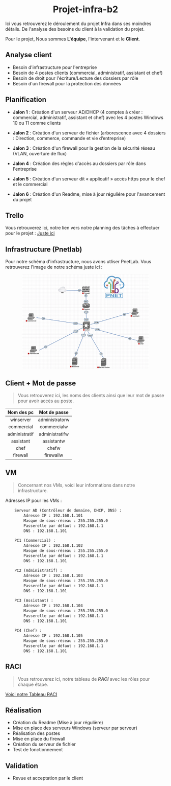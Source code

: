 <h1 align="center" text-center>Projet-infra-b2</h1>

Ici vous retrouverez le déroulement du projet Infra dans ses moindres détails.
De l'analyse des besoins du client à la validation du projet.

Pour le projet, Nous sommes **L'équipe**, l'intervenant et le **Client**.

## Analyse client

- Besoin d'infrastructure pour l'entreprise
- Besoin de 4 postes clients (commercial, administratif, assistant et chef)
- Besoin de droit pour l'écriture/Lecture des dossiers par rôle
- Besoin d'un firewall pour la protection des données

## Planification

- **Jalon 1** : Création d'un serveur AD/DHCP (4 comptes à créer : commercial, administratif, assistant et chef) avec les 4 postes Windows 10 ou 11 comme clients

- **Jalon 2** : Création d'un serveur de fichier (arborescence avec 4 dossiers : Direction, commerce, commande et vie d’entreprise)


- **Jalon 3** : Création d'un firewall pour la gestion de la sécurité réseau (VLAN, ouverture de flux)

- **Jalon 4** : Création des régles d'accès au dossiers par rôle dans l'entreprise

- **Jalon 5** : Création d'un serveur dit « applicatif » accès https pour le chef et le commercial

- **Jalon 6** : Création d'un Readme, mise à jour réguliére pour l'avancement du projet 

## Trello

Vous retrouverez ici, notre lien vers notre planning des tâches à effectuer pour le projet :
[Juste ici](https://trello.com/b/FjyDZ8vH)

## Infrastructure (Pnetlab)

Pour notre schéma d'infrastructure, nous avons utliser PnetLab. Vous retrouverez l'image de notre schéma juste ici :

<p align="center">
<img src="infrastructure.png" alt="drawing" style="width:400px"/>
</p>

## Client + Mot de passe

> Vous retrouverez ici, les noms des clients ainsi que leur mot de passe pour avoir accès au poste.

| Nom des pc | Mot de passe |
| :-----:| :-----------: |
| winserver | administratorw |
| commercial | commercialw |
| administratif | administratifw |
| assistant | assistantw |
| chef | chefw |
| firewall | firewallw |

## VM

> Concernant nos VMs, voici leur informations dans notre infrastructure.

Adresses IP pour les VMs :
```
    Serveur AD (Contrôleur de domaine, DHCP, DNS) :
        Adresse IP : 192.168.1.101
        Masque de sous-réseau : 255.255.255.0
        Passerelle par défaut : 192.168.1.1
        DNS : 192.168.1.101
```
```
    PC1 (Commercial) :
        Adresse IP : 192.168.1.102
        Masque de sous-réseau : 255.255.255.0
        Passerelle par défaut : 192.168.1.1
        DNS : 192.168.1.101
```
```
    PC2 (Administratif) :
        Adresse IP : 192.168.1.103
        Masque de sous-réseau : 255.255.255.0
        Passerelle par défaut : 192.168.1.1
        DNS : 192.168.1.101
```
```
    PC3 (Assistant) :
        Adresse IP : 192.168.1.104
        Masque de sous-réseau : 255.255.255.0
        Passerelle par défaut : 192.168.1.1
        DNS : 192.168.1.101
```
```
    PC4 (Chef) :
        Adresse IP : 192.168.1.105
        Masque de sous-réseau : 255.255.255.0
        Passerelle par défaut : 192.168.1.1
        DNS : 192.168.1.101
```

## RACI

> Vous retrouverez ici, notre tableau de ***RACI*** avec les rôles pour chaque étape.

[Voici notre Tableau RACI](https://miro.com/welcomeonboard/NjRUTWp1YVEwQjN3emlXM09KRHE2cEtaMjNyTGFaMEVncWwzRnRlbFJDbWdvNWprY1ZVd0ZxTFlzRFRHaVJTWnwzNDU4NzY0NTkwMTE1NTIxNzAxfDI=?share_link_id=761897958977)

## Réalisation

- Création du Readme (Mise à jour régulière)
- Mise en place des serveurs Windows (serveur par serveur)
- Réalisation des postes
- Mise en place du firewall
- Création du serveur de fichier
- Test de fonctionnement

## Validation

- Revue et acceptation par le client